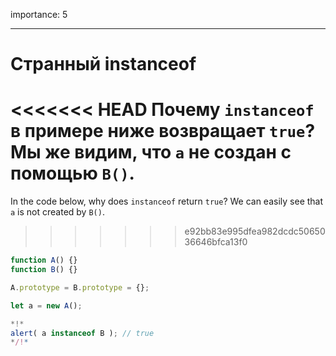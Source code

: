 importance: 5

---

# Странный instanceof

<<<<<<< HEAD
Почему `instanceof` в примере ниже возвращает `true`? Мы же видим, что `a` не создан с помощью `B()`.
=======
In the code below, why does `instanceof` return `true`? We can easily see that `a` is not created by `B()`.
>>>>>>> e92bb83e995dfea982dcdc5065036646bfca13f0

```js run
function A() {}
function B() {}

A.prototype = B.prototype = {};

let a = new A();

*!*
alert( a instanceof B ); // true
*/!*
```

